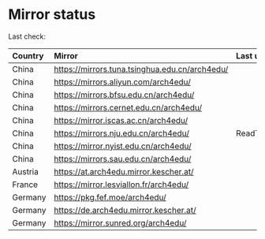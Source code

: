 <script src="./time.js"></script>
# Mirror status
Last check: <script type="text/javascript">localize(1702542162.9141772);</script>

|Country|Mirror|Last update|
|:------|:-----|:----------|
|China|https://mirrors.tuna.tsinghua.edu.cn/arch4edu/|<script type="text/javascript">localize(1702535680);</script>|
|China|https://mirrors.aliyun.com/arch4edu/|<script type="text/javascript">localize(1702492240);</script>|
|China|https://mirrors.bfsu.edu.cn/arch4edu/|<script type="text/javascript">localize(1702492240);</script>|
|China|https://mirrors.cernet.edu.cn/arch4edu/|<script type="text/javascript">localize(1702535680);</script>|
|China|https://mirror.iscas.ac.cn/arch4edu/|<script type="text/javascript">localize(1702492240);</script>|
|China|https://mirrors.nju.edu.cn/arch4edu/|ReadTimeout|
|China|https://mirror.nyist.edu.cn/arch4edu/|<script type="text/javascript">localize(1702492240);</script>|
|China|https://mirrors.sau.edu.cn/arch4edu/|<script type="text/javascript">localize(1702492240);</script>|
|Austria|https://at.arch4edu.mirror.kescher.at/|<script type="text/javascript">localize(1702535680);</script>|
|France|https://mirror.lesviallon.fr/arch4edu/|<script type="text/javascript">localize(1702492240);</script>|
|Germany|https://pkg.fef.moe/arch4edu/|<script type="text/javascript">localize(1702535680);</script>|
|Germany|https://de.arch4edu.mirror.kescher.at/|<script type="text/javascript">localize(1702535680);</script>|
|Germany|https://mirror.sunred.org/arch4edu/|<script type="text/javascript">localize(1702535680);</script>|

<script src="./tablefilter/tablefilter.js"></script>
<script src="./table.js"></script>
